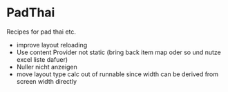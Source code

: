 # PadThai
Recipes for pad thai etc.

- improve layout reloading
- Use content Provider not static (bring back item map oder so und nutze excel liste dafuer)
- Nuller nicht anzeigen
- move layout type calc out of runnable since width can be derived from screen width directly
